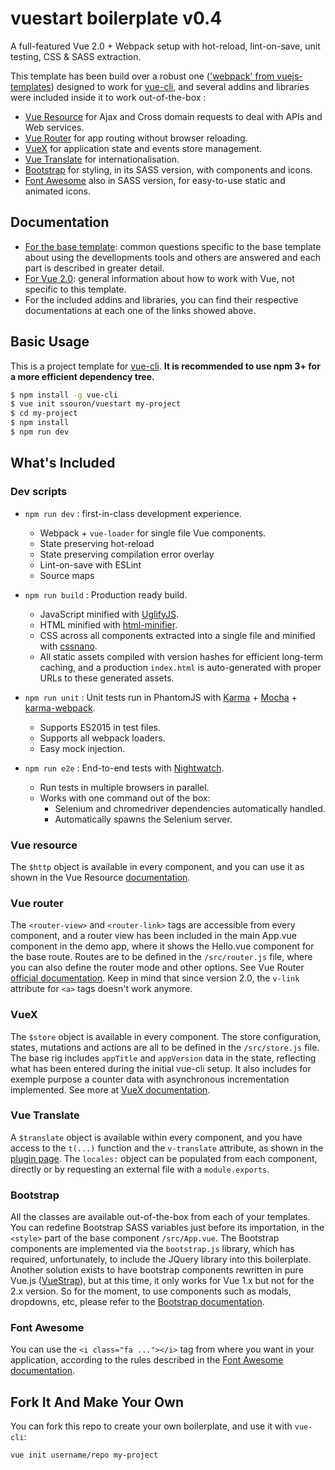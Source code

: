 # vuestart boilerplate v0.4

A full-featured Vue 2.0 + Webpack setup with hot-reload, lint-on-save, unit testing, CSS & SASS extraction.

This template has been build over a robust one (['webpack' from vuejs-templates](https://github.com/vuejs-templates/webpack)) designed to work for [vue-cli](https://github.com/vuejs/vue-cli), and several addins and libraries were included inside it to work out-of-the-box :
* [Vue Resource](https://github.com/vuejs/vue-resource) for Ajax and Cross domain requests to deal with APIs and Web services.
* [Vue Router](https://github.com/vuejs/vue-router) for app routing without browser reloading.
* [VueX](https://github.com/vuejs/vuex/) for application state and events store management.
* [Vue Translate](https://github.com/javisperez/vuetranslate) for internationalisation.
* [Bootstrap](http://getbootstrap.com/) for styling, in its SASS version, with components and icons.
* [Font Awesome](http://fontawesome.io/) also in SASS version, for easy-to-use static and animated icons.

## Documentation

* [For the base template](http://vuejs-templates.github.io/webpack): common questions specific to the base template about using the devellopments tools and others are answered and each part is described in greater detail.
* [For Vue 2.0](http://rc.vuejs.org/guide/): general information about how to work with Vue, not specific to this template.
* For the included addins and libraries, you can find their respective documentations at each one of the links showed above.

## Basic Usage

This is a project template for [vue-cli](https://github.com/vuejs/vue-cli). **It is recommended to use npm 3+ for a more efficient dependency tree.**

``` bash
$ npm install -g vue-cli
$ vue init ssouron/vuestart my-project
$ cd my-project
$ npm install
$ npm run dev
```

## What's Included

### Dev scripts

- `npm run dev` : first-in-class development experience.
  - Webpack + `vue-loader` for single file Vue components.
  - State preserving hot-reload
  - State preserving compilation error overlay
  - Lint-on-save with ESLint
  - Source maps

- `npm run build` : Production ready build.
  - JavaScript minified with [UglifyJS](https://github.com/mishoo/UglifyJS2).
  - HTML minified with [html-minifier](https://github.com/kangax/html-minifier).
  - CSS across all components extracted into a single file and minified with [cssnano](https://github.com/ben-eb/cssnano).
  - All static assets compiled with version hashes for efficient long-term caching, and a production `index.html` is auto-generated with proper URLs to these generated assets.

- `npm run unit` : Unit tests run in PhantomJS with [Karma](http://karma-runner.github.io/0.13/index.html) + [Mocha](http://mochajs.org/) + [karma-webpack](https://github.com/webpack/karma-webpack).
  - Supports ES2015 in test files.
  - Supports all webpack loaders.
  - Easy mock injection.

- `npm run e2e` : End-to-end tests with [Nightwatch](http://nightwatchjs.org/).
  - Run tests in multiple browsers in parallel.
  - Works with one command out of the box:
    - Selenium and chromedriver dependencies automatically handled.
    - Automatically spawns the Selenium server.
    
### Vue resource

The `$http` object is available in every component, and you can use it as shown in the Vue Resource [documentation](https://github.com/vuejs/vue-resource/tree/master/docs).

### Vue router

The `<router-view>` and `<router-link>` tags are accessible from every component, and a router view has been included in the main App.vue component in the demo app, where it shows the Hello.vue component for the base route. Routes are to be defined in the `/src/router.js` file, where you can also define the router mode and other options. See Vue Router [official documentation](http://router.vuejs.org/en/index.html). Keep in mind that since version 2.0, the `v-link` attribute for `<a>` tags doesn't work anymore.

### VueX

The `$store` object is available in every component. The store configuration, states, mutations and actions are all to be defined in the `/src/store.js` file. The base rig includes `appTitle` and `appVersion` data in the state, reflecting what has been entered during the initial vue-cli setup. It also includes for exemple purpose a counter data with asynchronous incrementation implemented. See more at [VueX documentation](http://vuex.vuejs.org/en/index.html).

### Vue Translate

A `$translate` object is available within every component, and you have access to the `t(...)` function and the `v-translate` attribute, as shown in the [plugin page](https://github.com/javisperez/vuetranslate). The `locales:` object can be populated from each component, directly or by requesting an external file with a `module.exports`.

### Bootstrap

All the classes are available out-of-the-box from each of your templates. You can redefine Bootstrap SASS variables just before its importation, in the `<style>` part of the base component `/src/App.vue`. The Bootstrap components are implemented via the `bootstrap.js` library, which has required, unfortunately, to include the JQuery library into this boilerplate. Another solution exists to have bootstrap components rewritten in pure Vue.js ([VueStrap](https://github.com/yuche/vue-strap)), but at this time, it only works for Vue 1.x but not for the 2.x version. So for the moment, to use components such as modals, dropdowns, etc, please refer to the [Bootstrap documentation](http://getbootstrap.com/components/).

### Font Awesome

You can use the `<i class="fa ..."></i>` tag from where you want in your application, according to the rules described in the [Font Awesome documentation](http://fontawesome.io/).


## Fork It And Make Your Own

You can fork this repo to create your own boilerplate, and use it with `vue-cli`:

``` bash
vue init username/repo my-project
```
